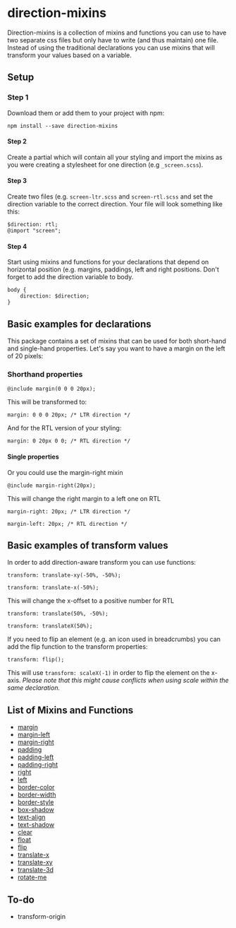 # direction-mixins
Direction-mixins is a collection of mixins and functions you can use to have two separate css files but only have to write (and thus maintain) one file.
Instead of using the traditional declarations you can use mixins that will transform your values based on a variable.

## Setup

### Step 1
Download them or add them to your project with npm:

```
npm install --save direction-mixins
```

#### Step 2
Create a partial which will contain all your styling and import the mixins as you were creating a stylesheet for one direction (e.g `_screen.scss`).


#### Step 3
Create two files (e.g. `screen-ltr.scss` and `screen-rtl.scss` and set the direction variable to the correct direction. Your file will look something like this:

```
$direction: rtl;
@import "screen";
```

#### Step 4
Start using mixins and functions for your declarations that depend on horizontal position (e.g. margins, paddings, left and right positions. Don't forget to add the direction variable to body.

```
body {
	direction: $direction;
}
```



## Basic examples for declarations
This package contains a set of mixins that can be used for both short-hand and single-hand properties. Let's say you want to have a margin on the left of 20 pixels:


### Shorthand properties

```
@include margin(0 0 0 20px);
```

This will be transformed to:

```
margin: 0 0 0 20px; /* LTR direction */
```

And for the RTL version of your styling:

```
margin: 0 20px 0 0; /* RTL direction */
```

#### Single properties

Or you could use the margin-right mixin

```
@include margin-right(20px);
```

This will change the right margin to a left one on RTL

```
margin-right: 20px; /* LTR direction */
```

```
margin-left: 20px; /* RTL direction */
```

## Basic examples of transform values
In order to add direction-aware transform you can use functions:

```
transform: translate-xy(-50%, -50%);
```

```
transform: translate-x(-50%);
```

This will change the x-offset to a positive number for RTL

```
transform: translate(50%, -50%);
```

```
transform: translateX(50%);
```

If you need to flip an element (e.g. an icon used in breadcrumbs) you can add the flip function to the transform properties:

```
transform: flip();
```

This will use ```transform: scaleX(-1)``` in order to flip the element on the x-axis. 
*Please note that this might cause conflicts when using scale within the same declaration.*

## List of Mixins and Functions
- [margin](./mixins/_mixin-margin.scss)
- [margin-left](./mixins/_mixin-margin-left.scss)
- [margin-right](./mixins/_mixin-margin-right.scss)
- [padding](./mixins/_mixin-padding.scss)
- [padding-left](./mixins/_mixin-padding-left.scss)
- [padding-right](./mixins/_mixin-padding-right.scss)
- [right](./mixins/_mixin-right.scss)
- [left](./mixins/_mixin-left.scss)
- [border-color](./mixins/_mixin-border-color.scss)
- [border-width](./mixins/_mixin-border-width.scss)
- [border-style](./mixins/_mixin-border-style.scss)
- [box-shadow](./mixins/_mixin-box-shadow.scss)
- [text-align](./mixins/_mixin-text-align.scss)
- [text-shadow](./mixins/_mixin-text-shadow.scss)
- [clear](./function/_mixin-clear.scss)
- [float](./function/_mixin-float.scss)
- [flip](./function/_function-flip.scss)
- [translate-x](./function/_function-translate-x.scss)
- [translate-xy](./function/_function-translate-xy.scss)
- [translate-3d](./function/_function-translate-3d.scss)
- [rotate-me](./function/_function-rotate-me.scss)

## To-do
- transform-origin




